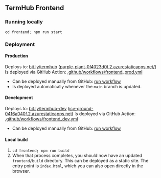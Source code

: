 ## TermHub Frontend

### Running locally

`cd frontend; npm run start`

### Deployment

#### Production

Deploys to: [bit.ly/termhub](https://bit.ly/termhub) ([purple-plant-0f4023d0f.2.azurestaticapps.net/](https://purple-plant-0f4023d0f.2.azurestaticapps.net/))
Is deployed via GitHub Action: [.github/workflows/frontend_prod.yml](https://github.com/jhu-bids/TermHub/blob/main/.github/workflows/frontend_prod.yml)

- Can be deployed manually from GitHub: [run workflow](https://github.com/jhu-bids/TermHub/actions/workflows/frontend_prod.yml)
- Is deployed automatically whenever the `main` branch is updated.

#### Development

Deploys to: [bit.ly/termhub-dev](https://bit.ly/termhub-dev) ([icy-ground-0416a040f.2.azurestaticapps.net](https://icy-ground-0416a040f.2.azurestaticapps.net))
Is deployed via GitHub Action: [.github/workflows/frontend_dev.yml](https://github.com/jhu-bids/TermHub/blob/main/.github/workflows/frontend_dev.yml)

- Can be deployed manually from GitHub: [run workflow](https://github.com/jhu-bids/TermHub/actions/workflows/frontend_dev.yml)

#### Local build

1. `cd frontend; npm run build`
2. When that process completes, you should now have an updated `frontend/build` directory. This can be deployed as a static site. The entry point is `index.html`, which you can also open directly in the browser.
